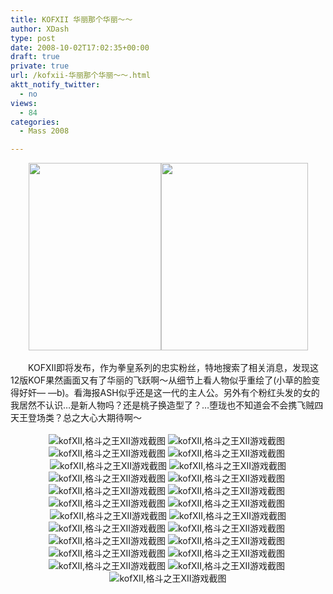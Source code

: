 ```yaml
---
title: KOFXII 华丽那个华丽～～
author: XDash
type: post
date: 2008-10-02T17:02:35+00:00
draft: true
private: true
url: /kofxii-华丽那个华丽～～.html
aktt_notify_twitter:
  - no
views:
  - 84
categories:
  - Mass 2008

---
```

<div style="text-align: center; ">
  <img loading="lazy" decoding="async" border="0" alt=" " width="212" height="300" src="http://www.cuhkacs.org/~benng/Bo-Blog/attachment/200809/kofxii-7.jpg" /><img loading="lazy" decoding="async" border="0" alt=" " width="235" height="300" src="http://www.cuhkacs.org/~benng/Bo-Blog/attachment/200809/kofxii-8.jpg" />
</div>

<div style="text-align: center; ">
  &nbsp;
</div>

<div>
  　　KOFXII即将发布，作为拳皇系列的忠实粉丝，特地搜索了相关消息，发现这12版KOF果然画面又有了华丽的飞跃啊～从细节上看人物似乎重绘了(小草的脸变得好奸&mdash; &mdash;b)。看海报ASH似乎还是这一代的主人公。另外有个粉红头发的女的我居然不认识&#8230;是新人物吗？还是桃子换造型了？&#8230;堕珑也不知道会不会携飞贼四天王登场类？总之大心大期待啊～
</div>

<div style="text-align: center; ">
  &nbsp;
</div>

<div style="text-align: center; ">
  <img decoding="async" alt="kofXII,格斗之王XII游戏截图" style="margin-top: 0px; margin-right: 0px; margin-bottom: 0px; margin-left: 0px; padding-top: 0px; padding-right: 0px; padding-bottom: 0px; padding-left: 0px; border-top-style: none; border-right-style: none; border-bottom-style: none; border-left-style: none; border-width: initial; border-color: initial; max-width: 588px; " src="http://www.kofcn.org/kofimg/allimg/080604/0257272.jpg" />&nbsp;<img decoding="async" alt="kofXII,格斗之王XII游戏截图" style="margin-top: 0px; margin-right: 0px; margin-bottom: 0px; margin-left: 0px; padding-top: 0px; padding-right: 0px; padding-bottom: 0px; padding-left: 0px; border-top-style: none; border-right-style: none; border-bottom-style: none; border-left-style: none; border-width: initial; border-color: initial; max-width: 588px; " src="http://www.kofcn.org/kofimg/allimg/080604/0257273.jpg" />&nbsp;<img decoding="async" alt="kofXII,格斗之王XII游戏截图" style="margin-top: 0px; margin-right: 0px; margin-bottom: 0px; margin-left: 0px; padding-top: 0px; padding-right: 0px; padding-bottom: 0px; padding-left: 0px; border-top-style: none; border-right-style: none; border-bottom-style: none; border-left-style: none; border-width: initial; border-color: initial; max-width: 588px; " src="http://www.kofcn.org/kofimg/allimg/080604/0257274.jpg" />&nbsp;<img decoding="async" alt="kofXII,格斗之王XII游戏截图" style="margin-top: 0px; margin-right: 0px; margin-bottom: 0px; margin-left: 0px; padding-top: 0px; padding-right: 0px; padding-bottom: 0px; padding-left: 0px; border-top-style: none; border-right-style: none; border-bottom-style: none; border-left-style: none; border-width: initial; border-color: initial; max-width: 588px; " src="http://www.kofcn.org/kofimg/allimg/080604/0257275.jpg" />&nbsp;<img decoding="async" alt="kofXII,格斗之王XII游戏截图" style="margin-top: 0px; margin-right: 0px; margin-bottom: 0px; margin-left: 0px; padding-top: 0px; padding-right: 0px; padding-bottom: 0px; padding-left: 0px; border-top-style: none; border-right-style: none; border-bottom-style: none; border-left-style: none; border-width: initial; border-color: initial; max-width: 588px; " src="http://www.kofcn.org/kofimg/allimg/080604/0257276.jpg" />&nbsp;<img decoding="async" alt="kofXII,格斗之王XII游戏截图" style="margin-top: 0px; margin-right: 0px; margin-bottom: 0px; margin-left: 0px; padding-top: 0px; padding-right: 0px; padding-bottom: 0px; padding-left: 0px; border-top-style: none; border-right-style: none; border-bottom-style: none; border-left-style: none; border-width: initial; border-color: initial; max-width: 588px; " src="http://www.kofcn.org/kofimg/allimg/080604/0257277.jpg" />
</div>

<div style="text-align: center; ">
  <img decoding="async" alt="kofXII,格斗之王XII游戏截图" style="margin-top: 0px; margin-right: 0px; margin-bottom: 0px; margin-left: 0px; padding-top: 0px; padding-right: 0px; padding-bottom: 0px; padding-left: 0px; border-top-style: none; border-right-style: none; border-bottom-style: none; border-left-style: none; border-width: initial; border-color: initial; max-width: 588px; " src="http://www.kofcn.org/kofimg/allimg/080604/0257278.jpg" />&nbsp;<img decoding="async" alt="kofXII,格斗之王XII游戏截图" style="margin-top: 0px; margin-right: 0px; margin-bottom: 0px; margin-left: 0px; padding-top: 0px; padding-right: 0px; padding-bottom: 0px; padding-left: 0px; border-top-style: none; border-right-style: none; border-bottom-style: none; border-left-style: none; border-width: initial; border-color: initial; max-width: 588px; " src="http://www.kofcn.org/kofimg/allimg/080604/0257279.jpg" />&nbsp;<img decoding="async" alt="kofXII,格斗之王XII游戏截图" style="margin-top: 0px; margin-right: 0px; margin-bottom: 0px; margin-left: 0px; padding-top: 0px; padding-right: 0px; padding-bottom: 0px; padding-left: 0px; border-top-style: none; border-right-style: none; border-bottom-style: none; border-left-style: none; border-width: initial; border-color: initial; max-width: 588px; " src="http://www.kofcn.org/kofimg/allimg/080604/02572710.jpg" />&nbsp;<img decoding="async" alt="kofXII,格斗之王XII游戏截图" style="margin-top: 0px; margin-right: 0px; margin-bottom: 0px; margin-left: 0px; padding-top: 0px; padding-right: 0px; padding-bottom: 0px; padding-left: 0px; border-top-style: none; border-right-style: none; border-bottom-style: none; border-left-style: none; border-width: initial; border-color: initial; max-width: 588px; " src="http://www.kofcn.org/kofimg/allimg/080604/02572711.jpg" />&nbsp;<img decoding="async" alt="kofXII,格斗之王XII游戏截图" style="margin-top: 0px; margin-right: 0px; margin-bottom: 0px; margin-left: 0px; padding-top: 0px; padding-right: 0px; padding-bottom: 0px; padding-left: 0px; border-top-style: none; border-right-style: none; border-bottom-style: none; border-left-style: none; border-width: initial; border-color: initial; max-width: 588px; " src="http://www.kofcn.org/kofimg/allimg/080604/02572712.jpg" />&nbsp;<img decoding="async" alt="kofXII,格斗之王XII游戏截图" style="margin-top: 0px; margin-right: 0px; margin-bottom: 0px; margin-left: 0px; padding-top: 0px; padding-right: 0px; padding-bottom: 0px; padding-left: 0px; border-top-style: none; border-right-style: none; border-bottom-style: none; border-left-style: none; border-width: initial; border-color: initial; max-width: 588px; " src="http://www.kofcn.org/kofimg/allimg/080604/02572713.jpg" />&nbsp;<img decoding="async" alt="kofXII,格斗之王XII游戏截图" style="margin-top: 0px; margin-right: 0px; margin-bottom: 0px; margin-left: 0px; padding-top: 0px; padding-right: 0px; padding-bottom: 0px; padding-left: 0px; border-top-style: none; border-right-style: none; border-bottom-style: none; border-left-style: none; border-width: initial; border-color: initial; max-width: 588px; " src="http://www.kofcn.org/kofimg/allimg/080604/02572714.jpg" />&nbsp;<img decoding="async" alt="kofXII,格斗之王XII游戏截图" style="margin-top: 0px; margin-right: 0px; margin-bottom: 0px; margin-left: 0px; padding-top: 0px; padding-right: 0px; padding-bottom: 0px; padding-left: 0px; border-top-style: none; border-right-style: none; border-bottom-style: none; border-left-style: none; border-width: initial; border-color: initial; max-width: 588px; " src="http://www.kofcn.org/kofimg/allimg/080604/02572715.jpg" />
</div>

<div style="text-align: center; ">
  <img decoding="async" alt="kofXII,格斗之王XII游戏截图" style="margin-top: 0px; margin-right: 0px; margin-bottom: 0px; margin-left: 0px; padding-top: 0px; padding-right: 0px; padding-bottom: 0px; padding-left: 0px; border-top-style: none; border-right-style: none; border-bottom-style: none; border-left-style: none; border-width: initial; border-color: initial; max-width: 588px; " src="http://www.kofcn.org/kofimg/allimg/080604/02572716.jpg" />&nbsp;<img decoding="async" alt="kofXII,格斗之王XII游戏截图" style="margin-top: 0px; margin-right: 0px; margin-bottom: 0px; margin-left: 0px; padding-top: 0px; padding-right: 0px; padding-bottom: 0px; padding-left: 0px; border-top-style: none; border-right-style: none; border-bottom-style: none; border-left-style: none; border-width: initial; border-color: initial; max-width: 588px; " src="http://www.kofcn.org/kofimg/allimg/080604/02572717.jpg" />&nbsp;<img decoding="async" alt="kofXII,格斗之王XII游戏截图" style="margin-top: 0px; margin-right: 0px; margin-bottom: 0px; margin-left: 0px; padding-top: 0px; padding-right: 0px; padding-bottom: 0px; padding-left: 0px; border-top-style: none; border-right-style: none; border-bottom-style: none; border-left-style: none; border-width: initial; border-color: initial; max-width: 588px; " src="http://www.kofcn.org/kofimg/allimg/080604/02572718.jpg" />&nbsp;<img decoding="async" alt="kofXII,格斗之王XII游戏截图" style="margin-top: 0px; margin-right: 0px; margin-bottom: 0px; margin-left: 0px; padding-top: 0px; padding-right: 0px; padding-bottom: 0px; padding-left: 0px; border-top-style: none; border-right-style: none; border-bottom-style: none; border-left-style: none; border-width: initial; border-color: initial; max-width: 588px; " src="http://www.kofcn.org/kofimg/allimg/080604/02572719.jpg" />&nbsp;<img decoding="async" alt="kofXII,格斗之王XII游戏截图" style="margin-top: 0px; margin-right: 0px; margin-bottom: 0px; margin-left: 0px; padding-top: 0px; padding-right: 0px; padding-bottom: 0px; padding-left: 0px; border-top-style: none; border-right-style: none; border-bottom-style: none; border-left-style: none; border-width: initial; border-color: initial; max-width: 588px; " src="http://www.kofcn.org/kofimg/allimg/080604/02572720.jpg" />&nbsp;<img decoding="async" alt="kofXII,格斗之王XII游戏截图" style="margin-top: 0px; margin-right: 0px; margin-bottom: 0px; margin-left: 0px; padding-top: 0px; padding-right: 0px; padding-bottom: 0px; padding-left: 0px; border-top-style: none; border-right-style: none; border-bottom-style: none; border-left-style: none; border-width: initial; border-color: initial; max-width: 588px; " src="http://www.kofcn.org/kofimg/allimg/080604/02572721.jpg" />&nbsp;<img decoding="async" alt="kofXII,格斗之王XII游戏截图" style="margin-top: 0px; margin-right: 0px; margin-bottom: 0px; margin-left: 0px; padding-top: 0px; padding-right: 0px; padding-bottom: 0px; padding-left: 0px; border-top-style: none; border-right-style: none; border-bottom-style: none; border-left-style: none; border-width: initial; border-color: initial; max-width: 588px; " src="http://www.kofcn.org/kofimg/allimg/080604/02572722.jpg" />&nbsp;<img decoding="async" alt="kofXII,格斗之王XII游戏截图" style="margin-top: 0px; margin-right: 0px; margin-bottom: 0px; margin-left: 0px; padding-top: 0px; padding-right: 0px; padding-bottom: 0px; padding-left: 0px; border-top-style: none; border-right-style: none; border-bottom-style: none; border-left-style: none; border-width: initial; border-color: initial; max-width: 588px; " src="http://www.kofcn.org/kofimg/allimg/080604/02572723.jpg" />&nbsp;<img decoding="async" alt="kofXII,格斗之王XII游戏截图" style="margin-top: 0px; margin-right: 0px; margin-bottom: 0px; margin-left: 0px; padding-top: 0px; padding-right: 0px; padding-bottom: 0px; padding-left: 0px; border-top-style: none; border-right-style: none; border-bottom-style: none; border-left-style: none; border-width: initial; border-color: initial; max-width: 588px; " src="http://www.kofcn.org/kofimg/allimg/080604/02572724.jpg" />
</div>
